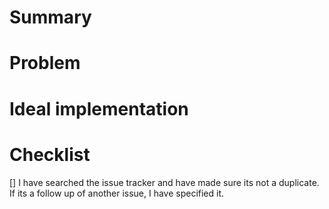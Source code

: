 # Summary
<!-- Small summary of the merge request -->

# Problem
<!-- What problem will this feature solve, if any -->

# Ideal implementation
<!-- How should this feature request be implemented -->

# Checklist
<!-- Make sure to tick all the following boxes by putting an `x` in between (like this `[x]`) -->
[] I have searched the issue tracker and have made sure its not a duplicate. If its a follow up of another issue, I have specified it.
